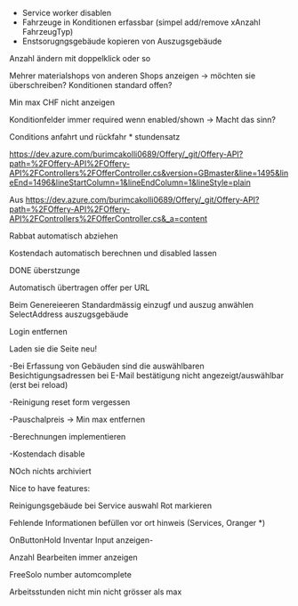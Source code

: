 - Service worker disablen
- Fahrzeuge in Konditionen erfassbar (simpel add/remove xAnzahl FahrzeugTyp)
- Enstsorugngsgebäude kopieren von Auszugsgebäude

Anzahl ändern mit doppelklick oder so



Mehrer materialshops von anderen Shops anzeigen
-> möchten sie überschreiben?
Konditionen standard offen?

Min max CHF nicht anzeigen

Konditionfelder immer required wenn enabled/shown
-> Macht das sinn?

Conditions anfahrt und rückfahr * stundensatz

https://dev.azure.com/burimcakolli0689/Offery/_git/Offery-API?path=%2FOffery-API%2FOffery-API%2FControllers%2FOfferController.cs&version=GBmaster&line=1495&lineEnd=1496&lineStartColumn=1&lineEndColumn=1&lineStyle=plain


Aus <https://dev.azure.com/burimcakolli0689/Offery/_git/Offery-API?path=%2FOffery-API%2FOffery-API%2FControllers%2FOfferController.cs&_a=content>

Rabbat automatisch abziehen

Kostendach automatisch berechnen und disabled lassen



DONE überstzunge

Automatisch übertragen offer per URL

Beim Genereieeren Standardmässig einzugf und auszug anwählen
SelectAddress auszugsgebäude

Login entfernen

Laden sie die Seite neu!




-Bei Erfassung von Gebäuden sind die auswählbaren Besichtigungsadressen bei E-Mail bestätigung nicht angezeigt/auswählbar (erst bei reload)

-Reinigung reset form vergessen

-Pauschalpreis -> Min max entfernen

-Berechnungen implementieren

-Kostendach disable


NOch nichts archiviert





Nice to have features:

Reinigungsgebäude bei Service auswahl Rot markieren

Fehlende Informationen befüllen vor ort hinweis (Services, Oranger *)

OnButtonHold Inventar Input anzeigen-

Anzahl Bearbeiten immer anzeigen

FreeSolo number automcomplete

Arbeitsstunden nicht min nicht grösser als max

